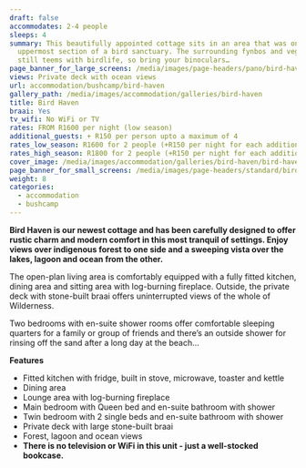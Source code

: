 ```yaml
---
draft: false
accommodates: 2-4 people
sleeps: 4
summary: This beautifully appointed cottage sits in an area that was once the
  uppermost section of a bird sanctuary. The surrounding fynbos and vegetation
  still teems with birdlife, so bring your binoculars…
page_banner_for_large_screens: /media/images/page-headers/pano/bird-haven.jpg
views: Private deck with ocean views
url: accommodation/bushcamp/bird-haven
gallery_path: /media/images/accommodation/galleries/bird-haven
title: Bird Haven
braai: Yes
tv_wifi: No WiFi or TV
rates: FROM R1600 per night (low season)
additional_guests: + R150 per person upto a maximum of 4
rates_low_season: R1600 for 2 people (+R150 per night for each additional person – max 4)
rates_high_season: R1800 for 2 people (+R150 per night for each additional person – max 4)
cover_image: /media/images/accommodation/galleries/bird-haven/bird-haven-12.jpg
page_banner_for_small_screens: /media/images/page-headers/standard/bird-haven.jpg
weight: 8
categories:
  - accommodation
  - bushcamp
---
```

**Bird Haven is our newest cottage and has been carefully designed to offer rustic charm and modern comfort in this most tranquil of settings. Enjoy views over indigenous forest to one side and a sweeping vista over the lakes, lagoon and ocean from the other.**

The open-plan living area is comfortably equipped with a fully fitted kitchen, dining area and sitting area with log-burning fireplace. Outside, the private deck with stone-built braai offers uninterrupted views of the whole of Wilderness.

Two bedrooms with en-suite shower rooms offer comfortable sleeping quarters for a family or group of friends and there’s an outside shower for rinsing off the sand after a long day at the beach…

**Features**

* Fitted kitchen with fridge, built in stove, microwave, toaster and kettle
* Dining area
* Lounge area with log-burning fireplace
* Main bedroom with Queen bed and en-suite bathroom with shower
* Twin bedroom with 2 single beds and en-suite bathroom with shower
* Private deck with large stone-built braai
* Forest, lagoon and ocean views
* **There is no television or WiFi in this unit - just a well-stocked bookcase.**